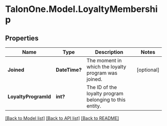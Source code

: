 # TalonOne.Model.LoyaltyMembership
## Properties

Name | Type | Description | Notes
------------ | ------------- | ------------- | -------------
**Joined** | **DateTime?** | The moment in which the loyalty program was joined. | [optional] 
**LoyaltyProgramId** | **int?** | The ID of the loyalty program belonging to this entity. | 

[[Back to Model list]](../README.md#documentation-for-models) [[Back to API list]](../README.md#documentation-for-api-endpoints) [[Back to README]](../README.md)

